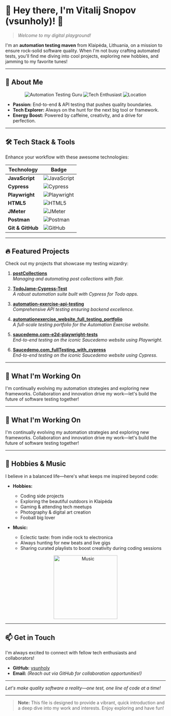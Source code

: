 
# 🎉 Hey there, I'm Vitalij Snopov (vsunholy)! 🎉
> *Welcome to my digital playground!*

I'm an **automation testing maven** from Klaipėda, Lithuania, on a mission to ensure rock-solid software quality. When I'm not busy crafting automated tests, you'll find me diving into cool projects, exploring new hobbies, and jamming to my favorite tunes!

---

## 🚀 About Me

<div align="center">
  <img src="https://img.shields.io/badge/Automation%20Testing-Guru-4caf50?style=for-the-badge" alt="Automation Testing Guru">
  <img src="https://img.shields.io/badge/Tech-Enthusiast-2196f3?style=for-the-badge" alt="Tech Enthusiast">
  <img src="https://img.shields.io/badge/Location-Klaipėda-orange?style=for-the-badge" alt="Location">
</div>

- **Passion:** End-to-end & API testing that pushes quality boundaries.
- **Tech Explorer:** Always on the hunt for the next big tool or framework.
- **Energy Boost:** Powered by caffeine, creativity, and a drive for perfection.

---

## 🛠️ Tech Stack & Tools

Enhance your workflow with these awesome technologies:

| Technology      | Badge |
| --------------- | ----- |
| **JavaScript**  | ![JavaScript](https://img.shields.io/badge/-JavaScript-f7df1e?logo=javascript&logoColor=black&style=flat-square) |
| **Cypress**     | ![Cypress](https://img.shields.io/badge/-Cypress-17202c?logo=cypress&logoColor=white&style=flat-square) |
| **Playwright**  | ![Playwright](https://img.shields.io/badge/-Playwright-00599C?logo=playwright&logoColor=white&style=flat-square) |
| **HTML5**       | ![HTML5](https://img.shields.io/badge/-HTML5-E34F26?logo=html5&logoColor=white&style=flat-square) |
| **JMeter**      | ![JMeter](https://img.shields.io/badge/-JMeter-FF6600?logo=apachejmeter&logoColor=white&style=flat-square) |
| **Postman**     | ![Postman](https://img.shields.io/badge/-Postman-FF6C37?logo=postman&logoColor=white&style=flat-square) |
| **Git & GitHub**| ![GitHub](https://img.shields.io/badge/-GitHub-181717?logo=github&logoColor=white&style=flat-square) |

---

## 🔥 Featured Projects

Check out my projects that showcase my testing wizardry:

1. **[postCollections](https://github.com/vsunholy/postCollections)**  
   *Managing and automating post collections with flair.*

2. **[TodoJame-Cypress-Test](https://github.com/vsunholy/TodoJame-Cypress-Test)**  
   *A robust automation suite built with Cypress for Todo apps.*

3. **[automation-exercise-api-testing](https://github.com/vsunholy/automation-exercise-api-testing)**  
   *Comprehensive API testing ensuring backend excellence.*

4. **[automationexercise_website_full_testing_portfolio](https://github.com/vsunholy/automationexercise_website_full_testing_portfolio)**  
   *A full-scale testing portfolio for the Automation Exercise website.*

5. **[saucedemo.com-e2d-playwright-tests](https://github.com/vsunholy/saucedemo.com-e2d-playwright-tests)**  
   *End-to-end testing on the iconic Saucedemo website using Playwright.*
6. **[Saucedemo.com_fullTesting_with_cypress](https://github.com/vsunholy/Saucedemo.com_fullTesting_with_cypress)**  
   *End-to-end testing on the iconic Saucedemo website using Cypress.*

---

## 🎨 What I'm Working On

I'm continually evolving my automation strategies and exploring new frameworks. Collaboration and innovation drive my work—let's build the future of software testing together!

---

## 🎨 What I'm Working On

I'm continually evolving my automation strategies and exploring new frameworks. Collaboration and innovation drive my work—let's build the future of software testing together!

---

## 🎸 Hobbies & Music

I believe in a balanced life—here's what keeps me inspired beyond code:

- **Hobbies:**  
  - Coding side projects  
  - Exploring the beautiful outdoors in Klaipėda  
  - Gaming & attending tech meetups  
  - Photography & digital art creation
  - Fooball big lover

- **Music:**  
  - Eclectic taste: from indie rock to electronica  
  - Always hunting for new beats and live gigs  
  - Sharing curated playlists to boost creativity during coding sessions

<div align="center">
  <img src="https://media.giphy.com/media/l0MYt5jPR6QX5pnqM/giphy.gif" alt="Music" width="200px"/>
</div>

---

## 📫 Get in Touch

I'm always excited to connect with fellow tech enthusiasts and collaborators!  
- **GitHub:** [vsunholy](https://github.com/vsunholy)  
- **Email:** *(Reach out via GitHub for collaboration opportunities!)*

---

*Let's make quality software a reality—one test, one line of code at a time!*

---

> **Note:** This file is designed to provide a vibrant, quick introduction and a deep dive into my work and interests. Enjoy exploring and have fun!













